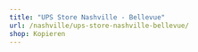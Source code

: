 ```yaml
---
title: "UPS Store Nashville - Bellevue"
url: /nashville/ups-store-nashville-bellevue/
shop: Kopieren
---
```

